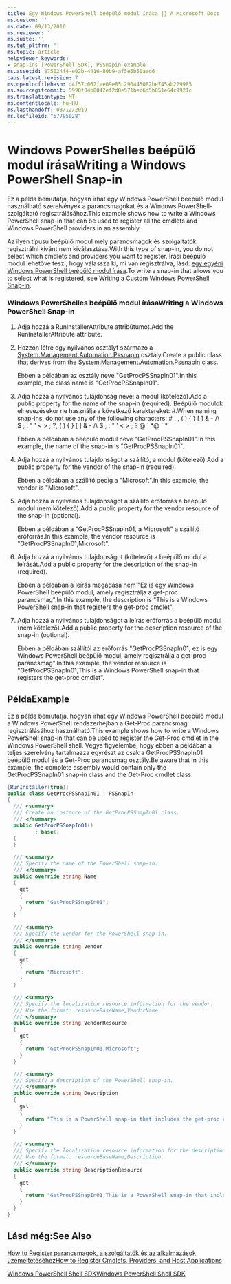 ```yaml
---
title: Egy Windows PowerShell beépülő modul írása |} A Microsoft Docs
ms.custom: ''
ms.date: 09/13/2016
ms.reviewer: ''
ms.suite: ''
ms.tgt_pltfrm: ''
ms.topic: article
helpviewer_keywords:
- snap-ins [PowerShell SDK], PSSnapin example
ms.assetid: 875024f4-e02b-4416-80b9-af5e5b50aad6
caps.latest.revision: 7
ms.openlocfilehash: d4f57c062fee09e85c290445082be745ab229985
ms.sourcegitcommit: 5990f04b8042ef2d8e571bec6d5b051e64c9921c
ms.translationtype: MT
ms.contentlocale: hu-HU
ms.lasthandoff: 03/12/2019
ms.locfileid: "57795028"
---
```

# <a name="writing-a-windows-powershell-snap-in"></a><span data-ttu-id="d5edf-102">Windows PowerShelles beépülő modul írása</span><span class="sxs-lookup"><span data-stu-id="d5edf-102">Writing a Windows PowerShell Snap-in</span></span>

<span data-ttu-id="d5edf-103">Ez a példa bemutatja, hogyan írhat egy Windows PowerShell beépülő modul használható szerelvények a parancsmagokat és a Windows PowerShell-szolgáltató regisztrálásához.</span><span class="sxs-lookup"><span data-stu-id="d5edf-103">This example shows how to write a Windows PowerShell snap-in that can be used to register all the cmdlets and Windows PowerShell providers in an assembly.</span></span>

<span data-ttu-id="d5edf-104">Az ilyen típusú beépülő modul mely parancsmagok és szolgáltatók regisztrálni kívánt nem kiválasztása.</span><span class="sxs-lookup"><span data-stu-id="d5edf-104">With this type of snap-in, you do not select which cmdlets and providers you want to register.</span></span> <span data-ttu-id="d5edf-105">Írási beépülő modul lehetővé teszi, hogy válassza ki, mi van regisztrálva, lásd: [egy egyéni Windows PowerShell beépülő modul írása](./writing-a-custom-windows-powershell-snap-in.md).</span><span class="sxs-lookup"><span data-stu-id="d5edf-105">To write a snap-in that allows you to select what is registered, see [Writing a Custom Windows PowerShell Snap-in](./writing-a-custom-windows-powershell-snap-in.md).</span></span>

### <a name="writing-a-windows-powershell-snap-in"></a><span data-ttu-id="d5edf-106">Windows PowerShelles beépülő modul írása</span><span class="sxs-lookup"><span data-stu-id="d5edf-106">Writing a Windows PowerShell Snap-in</span></span>

1. <span data-ttu-id="d5edf-107">Adja hozzá a RunInstallerAttribute attribútumot.</span><span class="sxs-lookup"><span data-stu-id="d5edf-107">Add the RunInstallerAttribute attribute.</span></span>

2. <span data-ttu-id="d5edf-108">Hozzon létre egy nyilvános osztályt származó a [System.Management.Automation.Pssnapin](/dotnet/api/System.Management.Automation.PSSnapIn) osztály.</span><span class="sxs-lookup"><span data-stu-id="d5edf-108">Create a public class that derives from the [System.Management.Automation.Pssnapin](/dotnet/api/System.Management.Automation.PSSnapIn) class.</span></span>

    <span data-ttu-id="d5edf-109">Ebben a példában az osztály neve "GetProcPSSnapIn01".</span><span class="sxs-lookup"><span data-stu-id="d5edf-109">In this example, the class name is "GetProcPSSnapIn01".</span></span>

3. <span data-ttu-id="d5edf-110">Adja hozzá a nyilvános tulajdonság neve: a modul (kötelező).</span><span class="sxs-lookup"><span data-stu-id="d5edf-110">Add a public property for the name of the snap-in (required).</span></span> <span data-ttu-id="d5edf-111">Beépülő modulok elnevezésekor ne használja a következő karaktereket: #.</span><span class="sxs-lookup"><span data-stu-id="d5edf-111">When naming snap-ins, do not use any of the following characters: # .</span></span> <span data-ttu-id="d5edf-112">, ( ) { } [ ] & - /\ $ ; : " ' \< > ; ?</span><span class="sxs-lookup"><span data-stu-id="d5edf-112">, ( ) { } [ ] & - /\ $ ; : " ' \< > ; ?</span></span> <span data-ttu-id="d5edf-113">@ \` \*</span><span class="sxs-lookup"><span data-stu-id="d5edf-113">@ \` \*</span></span>

    <span data-ttu-id="d5edf-114">Ebben a példában a beépülő modul neve "GetProcPSSnapIn01".</span><span class="sxs-lookup"><span data-stu-id="d5edf-114">In this example, the name of the snap-in is "GetProcPSSnapIn01".</span></span>

4. <span data-ttu-id="d5edf-115">Adja hozzá a nyilvános tulajdonságot a szállító, a modul (kötelező).</span><span class="sxs-lookup"><span data-stu-id="d5edf-115">Add a public property for the vendor of the snap-in (required).</span></span>

    <span data-ttu-id="d5edf-116">Ebben a példában a szállító pedig a "Microsoft".</span><span class="sxs-lookup"><span data-stu-id="d5edf-116">In this example, the vendor is "Microsoft".</span></span>

5. <span data-ttu-id="d5edf-117">Adja hozzá a nyilvános tulajdonságot a szállító erőforrás a beépülő modul (nem kötelező).</span><span class="sxs-lookup"><span data-stu-id="d5edf-117">Add a public property for the vendor resource of the snap-in (optional).</span></span>

    <span data-ttu-id="d5edf-118">Ebben a példában a "GetProcPSSnapIn01, a Microsoft" a szállító erőforrás.</span><span class="sxs-lookup"><span data-stu-id="d5edf-118">In this example, the vendor resource is "GetProcPSSnapIn01,Microsoft".</span></span>

6. <span data-ttu-id="d5edf-119">Adja hozzá a nyilvános tulajdonságot (kötelező) a beépülő modul a leírását.</span><span class="sxs-lookup"><span data-stu-id="d5edf-119">Add a public property for the description of the snap-in (required).</span></span>

    <span data-ttu-id="d5edf-120">Ebben a példában a leírás megadása nem "Ez is egy Windows PowerShell beépülő modul, amely regisztrálja a get-proc parancsmag".</span><span class="sxs-lookup"><span data-stu-id="d5edf-120">In this example, the description is "This is a Windows PowerShell snap-in that registers the get-proc cmdlet".</span></span>

7. <span data-ttu-id="d5edf-121">Adja hozzá a nyilvános tulajdonságot a leírás erőforrás a beépülő modul (nem kötelező).</span><span class="sxs-lookup"><span data-stu-id="d5edf-121">Add a public property for the description resource of the snap-in (optional).</span></span>

    <span data-ttu-id="d5edf-122">Ebben a példában szállítói az erőforrás "GetProcPSSnapIn01, ez is egy Windows PowerShell beépülő modul, amely regisztrálja a get-proc parancsmag".</span><span class="sxs-lookup"><span data-stu-id="d5edf-122">In this example, the vendor resource is "GetProcPSSnapIn01,This is a Windows PowerShell snap-in that registers the get-proc cmdlet".</span></span>

## <a name="example"></a><span data-ttu-id="d5edf-123">Példa</span><span class="sxs-lookup"><span data-stu-id="d5edf-123">Example</span></span>

<span data-ttu-id="d5edf-124">Ez a példa bemutatja, hogyan írhat egy Windows PowerShell beépülő modul a Windows PowerShell rendszerhéjban a Get-Proc parancsmag regisztrálásához használható.</span><span class="sxs-lookup"><span data-stu-id="d5edf-124">This example shows how to write a Windows PowerShell snap-in that can be used to register the Get-Proc cmdlet in the Windows PowerShell shell.</span></span> <span data-ttu-id="d5edf-125">Vegye figyelembe, hogy ebben a példában a teljes szerelvény tartalmazza egyrészt az csak a GetProcPSSnapIn01 beépülő modul és a Get-Proc parancsmag osztály.</span><span class="sxs-lookup"><span data-stu-id="d5edf-125">Be aware that in this example, the complete assembly would contain only the GetProcPSSnapIn01 snap-in class and the Get-Proc cmdlet class.</span></span>

```csharp
[RunInstaller(true)]
public class GetProcPSSnapIn01 : PSSnapIn
{
  /// <summary>
  /// Create an instance of the GetProcPSSnapIn01 class.
  /// </summary>
  public GetProcPSSnapIn01()
         : base()
  {
  }

  /// <summary>
  /// Specify the name of the PowerShell snap-in.
  /// </summary>
  public override string Name
  {
    get
    {
      return "GetProcPSSnapIn01";
    }
  }

  /// <summary>
  /// Specify the vendor for the PowerShell snap-in.
  /// </summary>
  public override string Vendor
  {
    get
    {
      return "Microsoft";
    }
  }

  /// <summary>
  /// Specify the localization resource information for the vendor.
  /// Use the format: resourceBaseName,VendorName.
  /// </summary>
  public override string VendorResource
  {
    get
    {
      return "GetProcPSSnapIn01,Microsoft";
    }
  }

  /// <summary>
  /// Specify a description of the PowerShell snap-in.
  /// </summary>
  public override string Description
  {
    get
    {
      return "This is a PowerShell snap-in that includes the get-proc cmdlet.";
    }
  }

  /// <summary>
  /// Specify the localization resource information for the description.
  /// Use the format: resourceBaseName,Description.
  /// </summary>
  public override string DescriptionResource
  {
    get
    {
      return "GetProcPSSnapIn01,This is a PowerShell snap-in that includes the get-proc cmdlet.";
    }
  }
}
```

## <a name="see-also"></a><span data-ttu-id="d5edf-126">Lásd még:</span><span class="sxs-lookup"><span data-stu-id="d5edf-126">See Also</span></span>

[<span data-ttu-id="d5edf-127">How to Register parancsmagok, a szolgáltatók és az alkalmazások üzemeltetéséhez</span><span class="sxs-lookup"><span data-stu-id="d5edf-127">How to Register Cmdlets, Providers, and Host Applications</span></span>](http://msdn.microsoft.com/en-us/a41e9054-29c8-40ab-bf2b-8ce4e7ec1c8c)

[<span data-ttu-id="d5edf-128">Windows PowerShell Shell SDK</span><span class="sxs-lookup"><span data-stu-id="d5edf-128">Windows PowerShell Shell SDK</span></span>](../windows-powershell-reference.md)
